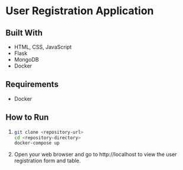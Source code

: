 # User Registration Application

## Built With
- HTML, CSS, JavaScript
- Flask 
- MongoDB 
- Docker

## Requirements
- Docker

## How to Run

1. ```bash
   git clone <repository-url>
   cd <repository-directory>
   docker-compose up

2. Open your web browser and go to http://localhost to view the user registration form and table.



